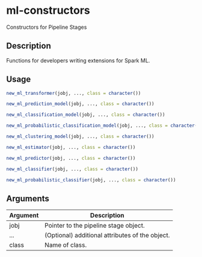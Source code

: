 # ml-constructors


Constructors for Pipeline Stages




## Description

Functions for developers writing extensions for Spark ML.





## Usage
```r
new_ml_transformer(jobj, ..., class = character())

new_ml_prediction_model(jobj, ..., class = character())

new_ml_classification_model(jobj, ..., class = character())

new_ml_probabilistic_classification_model(jobj, ..., class = character())

new_ml_clustering_model(jobj, ..., class = character())

new_ml_estimator(jobj, ..., class = character())

new_ml_predictor(jobj, ..., class = character())

new_ml_classifier(jobj, ..., class = character())

new_ml_probabilistic_classifier(jobj, ..., class = character())
```




## Arguments


Argument      |Description
------------- |----------------
jobj | Pointer to the pipeline stage object.
... | (Optional) additional attributes of the object.
class | Name of class.






